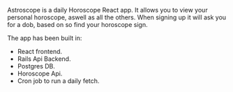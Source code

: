 Astroscope is a daily Horoscope React app. 
It allows you to view your personal horoscope, aswell as all the others. 
When signing up it will ask you for a dob, based on so find your horoscope sign. 

The app has been built in: 

- React frontend.
- Rails Api Backend. 
- Postgres DB.
- Horoscope Api. 
- Cron job to run a daily fetch.
